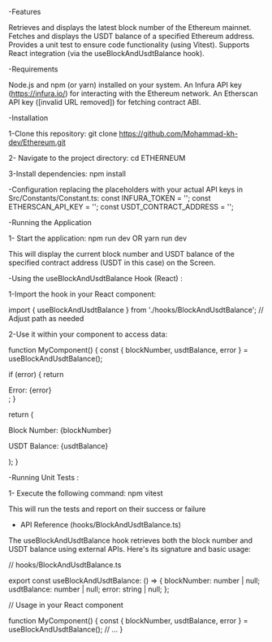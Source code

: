 -Features

Retrieves and displays the latest block number of the Ethereum mainnet.
Fetches and displays the USDT balance of a specified Ethereum address.
Provides a unit test to ensure code functionality (using Vitest).
Supports React integration (via the useBlockAndUsdtBalance hook).

-Requirements

Node.js and npm (or yarn) installed on your system.
An Infura API key (https://infura.io/) for interacting with the Ethereum network.
An Etherscan API key ([invalid URL removed]) for fetching contract ABI.

-Installation

1-Clone this repository: git clone https://github.com/Mohammad-kh-dev/Ethereum.git

2- Navigate to the project directory: cd ETHERNEUM

3-Install dependencies: npm install 

-Configuration
replacing the placeholders with your actual API keys in Src/Constants/Constant.ts:
const INFURA_TOKEN = ''; 
const ETHERSCAN_API_KEY = '';
const USDT_CONTRACT_ADDRESS = '';


-Running the Application

1- Start the application: npm run dev OR yarn run dev

This will display the current block number and USDT balance of the specified contract address (USDT in this case) on the Screen.


-Using the useBlockAndUsdtBalance Hook (React) :

1-Import the hook in your React component:

import { useBlockAndUsdtBalance } from './hooks/BlockAndUsdtBalance'; // Adjust path as needed

2-Use it within your component to access data:

function MyComponent() {
  const { blockNumber, usdtBalance, error } = useBlockAndUsdtBalance();

  if (error) {
    return <div>Error: {error}</div>;
  }

  return (
    <div>
      <p>Block Number: {blockNumber}</p>
      <p>USDT Balance: {usdtBalance}</p>
    </div>
  );
}


-Running Unit Tests :

1- Execute the following command: npm vitest

This will run the tests and report on their success or failure


- API Reference (hooks/BlockAndUsdtBalance.ts)

The useBlockAndUsdtBalance hook retrieves both the block number and USDT balance using external APIs. Here's its signature and basic usage:

// hooks/BlockAndUsdtBalance.ts

export const useBlockAndUsdtBalance: () => {
  blockNumber: number | null;
  usdtBalance: number | null;
  error: string | null;
};

// Usage in your React component

function MyComponent() {
  const { blockNumber, usdtBalance, error } = useBlockAndUsdtBalance();
  // ...
}


